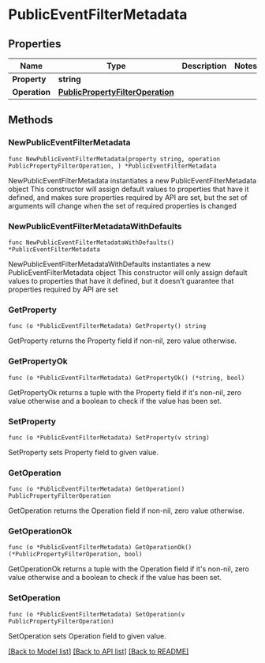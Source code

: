 # PublicEventFilterMetadata

## Properties

Name | Type | Description | Notes
------------ | ------------- | ------------- | -------------
**Property** | **string** |  | 
**Operation** | [**PublicPropertyFilterOperation**](PublicPropertyFilterOperation.md) |  | 

## Methods

### NewPublicEventFilterMetadata

`func NewPublicEventFilterMetadata(property string, operation PublicPropertyFilterOperation, ) *PublicEventFilterMetadata`

NewPublicEventFilterMetadata instantiates a new PublicEventFilterMetadata object
This constructor will assign default values to properties that have it defined,
and makes sure properties required by API are set, but the set of arguments
will change when the set of required properties is changed

### NewPublicEventFilterMetadataWithDefaults

`func NewPublicEventFilterMetadataWithDefaults() *PublicEventFilterMetadata`

NewPublicEventFilterMetadataWithDefaults instantiates a new PublicEventFilterMetadata object
This constructor will only assign default values to properties that have it defined,
but it doesn't guarantee that properties required by API are set

### GetProperty

`func (o *PublicEventFilterMetadata) GetProperty() string`

GetProperty returns the Property field if non-nil, zero value otherwise.

### GetPropertyOk

`func (o *PublicEventFilterMetadata) GetPropertyOk() (*string, bool)`

GetPropertyOk returns a tuple with the Property field if it's non-nil, zero value otherwise
and a boolean to check if the value has been set.

### SetProperty

`func (o *PublicEventFilterMetadata) SetProperty(v string)`

SetProperty sets Property field to given value.


### GetOperation

`func (o *PublicEventFilterMetadata) GetOperation() PublicPropertyFilterOperation`

GetOperation returns the Operation field if non-nil, zero value otherwise.

### GetOperationOk

`func (o *PublicEventFilterMetadata) GetOperationOk() (*PublicPropertyFilterOperation, bool)`

GetOperationOk returns a tuple with the Operation field if it's non-nil, zero value otherwise
and a boolean to check if the value has been set.

### SetOperation

`func (o *PublicEventFilterMetadata) SetOperation(v PublicPropertyFilterOperation)`

SetOperation sets Operation field to given value.



[[Back to Model list]](../README.md#documentation-for-models) [[Back to API list]](../README.md#documentation-for-api-endpoints) [[Back to README]](../README.md)


